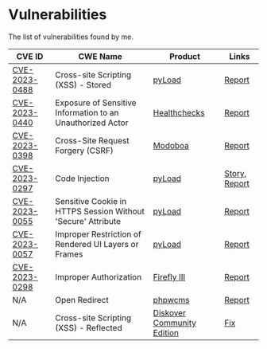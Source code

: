 # Vulnerabilities

The list of vulnerabilities found by me.

<!-- | [CVE_ID](URL) | CWE_NAME | [PRODUCT_NAME](URL) | [Report](URL)| -->
|CVE ID|CWE Name|Product|Links|
|-|-|-|-|
| [CVE-2023-0488](https://nvd.nist.gov/vuln/detail/CVE-2023-0488) | Cross-site Scripting (XSS) - Stored | [pyLoad](https://pyload.net/) | [Report](https://www.huntr.dev/bounties/4311d8d7-682c-4f2a-b92c-3f9f1a36255a/)|
| [CVE-2023-0440](https://nvd.nist.gov/vuln/detail/CVE-2023-0440) | Exposure of Sensitive Information to an Unauthorized Actor | [Healthchecks](https://healthchecks.io/) | [Report](https://huntr.dev/bounties/208a096f-7986-4eed-8629-b7285348a686/)|
|[CVE-2023-0398](https://nvd.nist.gov/vuln/detail/CVE-2023-0398)|Cross-Site Request Forgery (CSRF)|[Modoboa](https://modoboa.org/)|[Report](https://www.huntr.dev/bounties/0a852351-00ed-44d2-a650-9055b7beed58/)|
|[CVE-2023-0297](https://nvd.nist.gov/vuln/detail/CVE-2023-0297)|Code Injection|[pyLoad](https://pyload.net/)|[Story](https://github.com/bAuh0lz/Pre-auth-RCE-in-pyLoad), [Report](https://huntr.dev/bounties/3fd606f7-83e1-4265-b083-2e1889a05e65/)|
|[CVE-2023-0055](https://nvd.nist.gov/vuln/detail/CVE-2023-0055)|Sensitive Cookie in HTTPS Session Without 'Secure' Attribute|[pyLoad](https://pyload.net/)|[Report](https://huntr.dev/bounties/ed88e240-99ff-48a1-bf32-8e1ef5f13cce/)|
|[CVE-2023-0057](https://nvd.nist.gov/vuln/detail/CVE-2023-0057)|Improper Restriction of Rendered UI Layers or Frames|[pyLoad](https://pyload.net/)|[Report](https://huntr.dev/bounties/12b64f91-d048-490c-94b0-37514b6d694d/)|
|[CVE-2023-0298](https://nvd.nist.gov/vuln/detail/CVE-2023-0298)|Improper Authorization|[Firefly III](https://www.firefly-iii.org/)|[Report](https://www.huntr.dev/bounties/9689052c-c1d7-4aae-aa08-346c9b6e04ed/)|
|N/A|Open Redirect|[phpwcms](http://www.phpwcms.org/index.html)|[Report](https://www.huntr.dev/bounties/28a92f29-4b6f-445f-af53-c74c42a07040/)|
|N/A|Cross-site Scripting (XSS) - Reflected|[Diskover Community Edition](https://diskoverdata.com/)|[Fix](https://github.com/diskoverdata/diskover-community/commit/a4baccb2758fb738613fdcb580e6676187a273cd#diff-979cec22052765e784b80d1cd4d7ff4ad3cec7c7f6058bec12c048cb82b8a2d9)|
